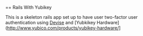 == Rails With Yubikey

This is a skeleton rails app set up to have user two-factor user authentication using [Devise](https://github.com/plataformatec/devise) and [Yubkikey Hardware](http://www.yubico.com/products/yubikey-hardware/]
